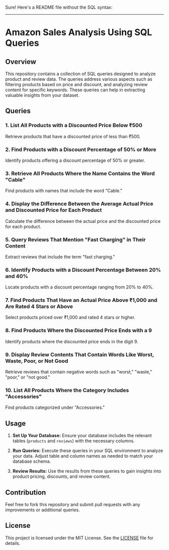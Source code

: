 Sure! Here's a README file without the SQL syntax:

---

# Amazon Sales Analysis Using SQL Queries

## Overview

This repository contains a collection of SQL queries designed to analyze product and review data. The queries address various aspects such as filtering products based on price and discount, and analyzing review content for specific keywords. These queries can help in extracting valuable insights from your dataset.

## Queries

### 1. List All Products with a Discounted Price Below ₹500

Retrieve products that have a discounted price of less than ₹500.

### 2. Find Products with a Discount Percentage of 50% or More

Identify products offering a discount percentage of 50% or greater.

### 3. Retrieve All Products Where the Name Contains the Word "Cable"

Find products with names that include the word "Cable."

### 4. Display the Difference Between the Average Actual Price and Discounted Price for Each Product

Calculate the difference between the actual price and the discounted price for each product.

### 5. Query Reviews That Mention "Fast Charging" in Their Content

Extract reviews that include the term "fast charging."

### 6. Identify Products with a Discount Percentage Between 20% and 40%

Locate products with a discount percentage ranging from 20% to 40%.

### 7. Find Products That Have an Actual Price Above ₹1,000 and Are Rated 4 Stars or Above

Select products priced over ₹1,000 and rated 4 stars or higher.

### 8. Find Products Where the Discounted Price Ends with a 9

Identify products where the discounted price ends in the digit 9.

### 9. Display Review Contents That Contain Words Like Worst, Waste, Poor, or Not Good

Retrieve reviews that contain negative words such as "worst," "waste," "poor," or "not good."

### 10. List All Products Where the Category Includes "Accessories"

Find products categorized under "Accessories."

## Usage

1. **Set Up Your Database:** Ensure your database includes the relevant tables (`products` and `reviews`) with the necessary columns.

2. **Run Queries:** Execute these queries in your SQL environment to analyze your data. Adjust table and column names as needed to match your database schema.

3. **Review Results:** Use the results from these queries to gain insights into product pricing, discounts, and review content.

## Contribution

Feel free to fork this repository and submit pull requests with any improvements or additional queries.

## License

This project is licensed under the MIT License. See the [LICENSE](LICENSE) file for details.
